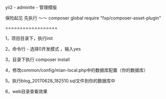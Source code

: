 yii2 - adminlte - 管理模版


保险起见 先执行 ～～ composer global require "fxp/composer-asset-plugin"

==================

1，项目目录下，执行init

2，命令行 - 选择0开发模式 ，输入yes

3，目录下执行 composer install

4，修改common/config/mian-local.php中的数据库配置（你的数据库）

5，执行blog_20170628_182510.sql文件到你的数据库中

6，web目录查看效果
